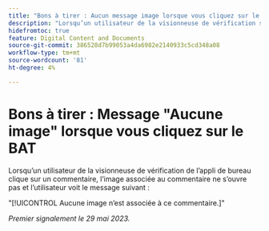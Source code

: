 ```yaml
---
title: "Bons à tirer : Aucun message image lorsque vous cliquez sur le BAT"
description: "Lorsqu’un utilisateur de la visionneuse de vérification sur l’ordinateur clique sur un commentaire, l’image associée au commentaire ne s’ouvre pas et l’utilisateur voit un message."
hidefromtoc: true
feature: Digital Content and Documents
source-git-commit: 386528d7b99053a4da6982e2140933c5cd348a08
workflow-type: tm+mt
source-wordcount: '81'
ht-degree: 4%

---
```



# Bons à tirer : Message &quot;Aucune image&quot; lorsque vous cliquez sur le BAT

Lorsqu’un utilisateur de la visionneuse de vérification de l’appli de bureau clique sur un commentaire, l’image associée au commentaire ne s’ouvre pas et l’utilisateur voit le message suivant :

&quot;[!UICONTROL Aucune image n’est associée à ce commentaire.]&quot;

_Premier signalement le 29 mai 2023._
